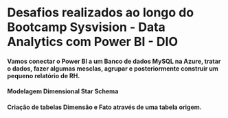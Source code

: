# Desafios realizados ao longo do Bootcamp Sysvision - Data Analytics com Power BI - DIO

#### Vamos conectar o Power BI a um Banco de dados MySQL na Azure, tratar o dados, fazer algumas mesclas, agrupar e posteriormente construir um pequeno relatório de RH.
#### Modelagem Dimensional Star Schema
#### Criação de tabelas Dimensão e Fato através de uma tabela origem.

